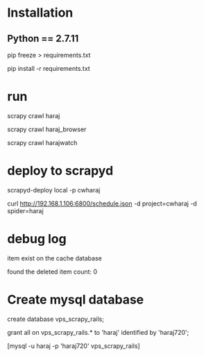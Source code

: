 # Installation
## Python == 2.7.11

pip freeze > requirements.txt

pip install -r requirements.txt


# run 	
scrapy crawl haraj

scrapy crawl haraj_browser

scrapy crawl harajwatch

# deploy to scrapyd

scrapyd-deploy local -p cwharaj

curl http://192.168.1.106:6800/schedule.json -d project=cwharaj -d spider=haraj



# debug log

item exist  on the cache database

found the deleted item count: 0

# Create mysql database

create database vps_scrapy_rails;

grant all on vps_scrapy_rails.* to 'haraj' identified by 'haraj720';

[mysql -u haraj -p 'haraj720' vps_scrapy_rails]
